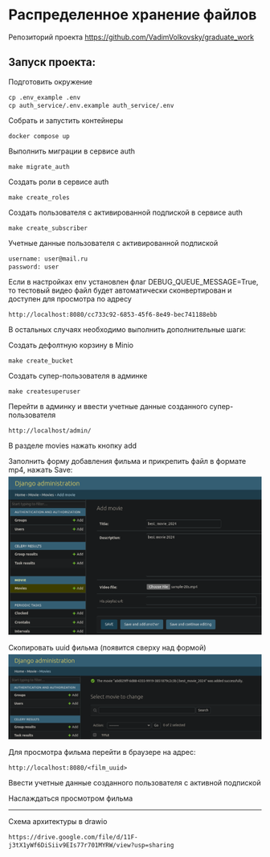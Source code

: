 # Распределенное хранение файлов

Репозиторий проекта
https://github.com/VadimVolkovsky/graduate_work

## Запуск проекта:

Подготовить окружение
```
cp .env_example .env
cp auth_service/.env.example auth_service/.env
```

Собрать и запустить контейнеры
```
docker compose up
```

Выполнить миграции в сервисе auth
```
make migrate_auth
```

Создать роли в сервисе auth
```
make create_roles
```

Создать пользователя с активированной подпиской в сервисе auth
```
make create_subscriber
```

Учетные данные пользователя с активированной подпиской
```
username: user@mail.ru
password: user
```

Если в настройках env установлен флаг DEBUG_QUEUE_MESSAGE=True, то тестовый видео файл будет автоматически сконвертирован и доступен для просмотра по адресу
```
http://localhost:8080/cc733c92-6853-45f6-8e49-bec741188ebb
```

В остальных случаях необходимо выполнить дополнительные шаги:

Создать дефолтную корзину в Minio
```
make create_bucket
```

Создать супер-пользователя в админке
```
make createsuperuser
```

Перейти в админку и ввести учетные данные созданного супер-пользователя
```
http://localhost/admin/
```

В разделе movies нажать кнопку add

Заполнить форму добавления фильма и прикрепить файл в формате mp4, нажать Save:
![img_1.png](other/img_1.png)


Скопировать uuid фильма (появится сверху над формой)
![img.png](other/img.png)

Для просмотра фильма перейти в браузере на адрес:
```
http://localhost:8080/<film_uuid>
```

Ввести учетные данные созданного пользователя с активной подпиской

Наслаждаться просмотром фильма

__________________________

Схема архитектуры в drawio
```
https://drive.google.com/file/d/11F-j3tX1yWf6DiSiiv9EIs77r701MYRW/view?usp=sharing
```